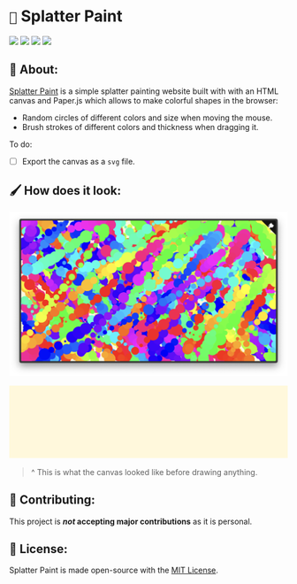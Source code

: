 # ```🎨``` Splatter Paint

![](https://img.shields.io/github/languages/top/javierzaleta/splatter-paint?color=red)
![](https://img.shields.io/github/languages/count/javierzaleta/splatter-paint)
![](https://img.shields.io/github/license/javierzaleta/splatter-paint)
![](https://img.shields.io/github/stars/javierzaleta/splatter-paint?style=social)

## 🍱 About:

[Splatter Paint](https://splatterpaint.vercel.app/) is a simple splatter painting website built with with an HTML canvas and Paper.js which allows to make colorful shapes in the browser: 

- Random circles of different colors and size when moving the mouse.
- Brush strokes of different colors and thickness when dragging it.

To do:
- [ ] Export the canvas as a ```svg``` file.

## 🖌 How does it look:

![](assets/canvas.png)

![](assets/canvas.svg)

> ^ This is what the canvas looked like before drawing anything.

## 🔧 Contributing:

This project is **_not_ accepting major contributions** as it is personal.

## 📜 License:

Splatter Paint is made open-source with the [MIT License](https://github.com/javierzaleta/splatter-paint/blob/main/LICENSE).
